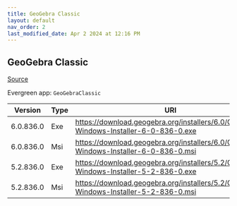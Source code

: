 ```yaml
---
title: GeoGebra Classic
layout: default
nav_order: 2
last_modified_date: Apr 2 2024 at 12:16 PM
---
```


## GeoGebra Classic

[Source](https://www.geogebra.org)

Evergreen app: `GeoGebraClassic`

| Version   | Type | URI                                                                                   |
| --------- | ---- | ------------------------------------------------------------------------------------- |
| 6.0.836.0 | Exe  | https://download.geogebra.org/installers/6.0/GeoGebra-Windows-Installer-6-0-836-0.exe |
| 6.0.836.0 | Msi  | https://download.geogebra.org/installers/6.0/GeoGebra-Windows-Installer-6-0-836-0.msi |
| 5.2.836.0 | Exe  | https://download.geogebra.org/installers/5.2/GeoGebra-Windows-Installer-5-2-836-0.exe |
| 5.2.836.0 | Msi  | https://download.geogebra.org/installers/5.2/GeoGebra-Windows-Installer-5-2-836-0.msi |
